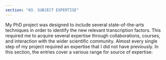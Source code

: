 ```yaml
---
section: "03. SUBJECT EXPERTISE"
---
```

My PhD project was designed to include several state-of-the-arts techniques in order to identify the new relevant transcription factors. This required me to acquire several expertise through collaborations, courses, and interaction with the wider scientific community. Almost every single step of my project required an expertise that I did not have previously. In this section, the entries cover a various range for source of expertise:

